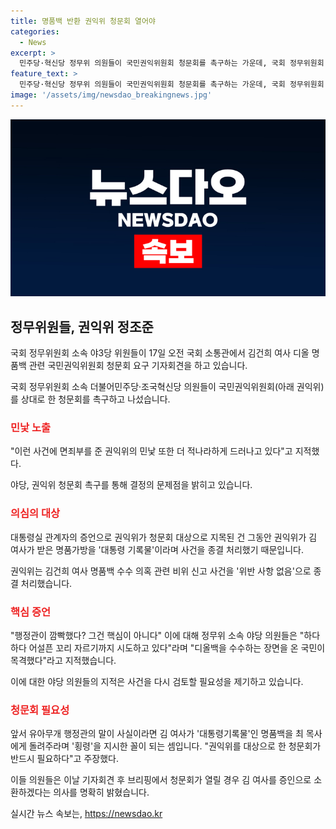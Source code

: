 ```yaml
---
title: 명품백 반환 권익위 청문회 열어야
categories:
  - News
excerpt: >
  민주당·혁신당 정무위 의원들이 국민권익위원회 청문회를 촉구하는 가운데, 국회 정무위원회 소속 야3당 위원들은 김건희 여사의 명품백 수수 의혹과 권익위의 결정에 대한 비판을 제기했다. 이에 대해 김건희 여사의 증언이 관심을 끌던 가운데, 야당 의원들은 청문회가 열릴 경우 김 여사를 증인으로 소환할 의사를 밝혔다. 요약 : 국회 정무위 야3당 의원들, 국민권익위 청문회 요구. 정무위원회 소속 더불어민주당·조국혁신당 의원들, 국민권익위를 상대로 한 청문회를 촉구하고 나섰다. 김건희 여사의 명품백 수수 의혹 관련 비위 신고 사건을 위반 사항 없음으로 종결 처리한 권익위의 결정에 대한 비판을 제기하고 있다.
feature_text: >
  민주당·혁신당 정무위 의원들이 국민권익위원회 청문회를 촉구하는 가운데, 국회 정무위원회 소속 야3당 위원들은 김건희 여사의 명품백 수수 의혹과 권익위의 결정에 대한 비판을 제기했다. 이에 대해 김건희 여사의 증언이 관심을 끌던 가운데, 야당 의원들은 청문회가 열릴 경우 김 여사를 증인으로 소환할 의사를 밝혔다. 요약 : 국회 정무위 야3당 의원들, 국민권익위 청문회 요구. 정무위원회 소속 더불어민주당·조국혁신당 의원들, 국민권익위를 상대로 한 청문회를 촉구하고 나섰다. 김건희 여사의 명품백 수수 의혹 관련 비위 신고 사건을 위반 사항 없음으로 종결 처리한 권익위의 결정에 대한 비판을 제기하고 있다.
image: '/assets/img/newsdao_breakingnews.jpg'
---
```


<p><img src="/assets/img/newsdao_breakingnews.jpg" alt="firstkoreanews 속보" /></p>

<h2 data-ke-size="size26">정무위원들, 권익위 정조준</h2>

<p>국회 정무위원회 소속 야3당 위원들이 17일 오전 국회 소통관에서 김건희 여사 디올 명품백 관련 국민권익위원회 청문회 요구 기자회견을 하고 있습니다.</p>

<p data-ke-size="size16">국회 정무위원회 소속 더불어민주당·조국혁신당 의원들이 국민권익위원회(아래 권익위)를 상대로 한 청문회를 촉구하고 나섰습니다.</p>

<h3><b><span style="color: #ee2323;">민낯 노출</span></b></h3>

<p>"이런 사건에 면죄부를 준 권익위의 민낯 또한 더 적나라하게 드러나고 있다"고 지적했다.</p>

<p data-ke-size="size16">야당, 권익위 청문회 촉구를 통해 결정의 문제점을 밝히고 있습니다.</p>

<h3><b><span style="color: #ee2323;">의심의 대상</span></b></h3>

<p>대통령실 관계자의 증언으로 권익위가 청문회 대상으로 지목된 건 그동안 권익위가 김 여사가 받은 명품가방을 '대통령 기록물'이라며 사건을 종결 처리했기 때문입니다.</p>

<p data-ke-size="size16">권익위는 김건희 여사 명품백 수수 의혹 관련 비위 신고 사건을 '위반 사항 없음'으로 종결 처리했습니다.</p>

<h3><b><span style="color: #ee2323;">핵심 증언</span></b></h3>

<p>"행정관이 깜빡했다? 그건 핵심이 아니다" 이에 대해 정무위 소속 야당 의원들은 "하다하다 어설픈 꼬리 자르기까지 시도하고 있다"라며 "디올백을 수수하는 장면을 온 국민이 목격했다"라고 지적했습니다.</p>

<p data-ke-size="size16">이에 대한 야당 의원들의 지적은 사건을 다시 검토할 필요성을 제기하고 있습니다.</p>

<h3><b><span style="color: #ee2323;">청문회 필요성</span></b></h3>

<p>앞서 유아무개 행정관의 말이 사실이라면 김 여사가 '대통령기록물'인 명품백을 최 목사에게 돌려주라며 '횡령'을 지시한 꼴이 되는 셈입니다. "권익위를 대상으로 한 청문회가 반드시 필요하다"고 주장했다.</p>

<p data-ke-size="size16">이들 의원들은 이날 기자회견 후 브리핑에서 청문회가 열릴 경우 김 여사를 증인으로 소환하겠다는 의사를 명확히 밝혔습니다.</p>
실시간 뉴스 속보는, <a href="https://newsdao.kr" rel="dofollow">https://newsdao.kr</a>


